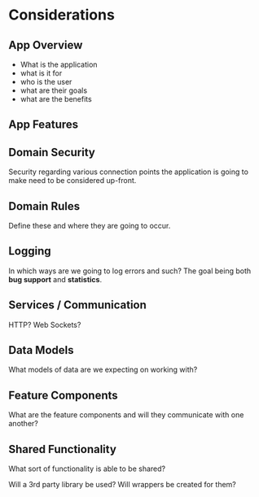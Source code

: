 # Considerations

## App Overview

* What is the application
* what is it for
* who is the user
* what are their goals
* what are the benefits

## App Features

## Domain Security

Security regarding various connection points the application is going to make need to be considered up-front.

## Domain Rules

Define these and where they are going to occur.

## Logging

In which ways are we going to log errors and such? The goal being both **bug support** and **statistics**.

## Services / Communication

HTTP? Web Sockets?

## Data Models

What models of data are we expecting on working with?

## Feature Components

What are the feature components and will they communicate with one another?

## Shared Functionality

What sort of functionality is able to be shared?

Will a 3rd party library be used? Will wrappers be created for them?

